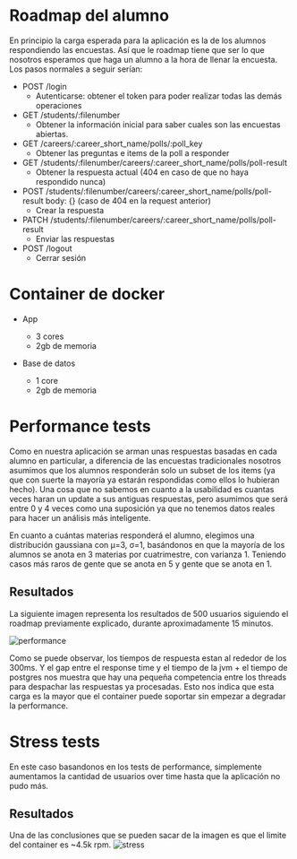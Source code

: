 # Roadmap del alumno

En principio la carga esperada para la aplicación es la de los alumnos respondiendo las encuestas. Así que le roadmap tiene que ser lo que nosotros esperamos que haga un alumno a la hora de llenar la encuesta.
Los pasos normales a seguir serían:

* POST /login
  * Autenticarse: obtener el token para poder realizar todas las demás operaciones
* GET /students/:filenumber
  * Obtener la información inicial para saber cuales son las encuestas abiertas.
* GET /careers/:career_short_name/polls/:poll_key
  * Obtener las preguntas e items de la poll a responder
* GET /students/:filenumber/careers/:career_short_name/polls/poll-result
  * Obtener la respuesta actual (404 en caso de que no haya respondido nunca)
* POST /students/:filenumber/careers/:career_short_name/polls/poll-result body: {} (caso de 404 en la request anterior)
  * Crear la respuesta
* PATCH /students/:filenumber/careers/:career_short_name/polls/poll-result
  * Enviar las respuestas
* POST /logout
  * Cerrar sesión

# Container de docker

* App
  * 3 cores
  * 2gb de memoria

* Base de datos
  * 1 core
  * 2gb de memoria

# Performance tests

Como en nuestra aplicación se arman unas respuestas basadas en cada alumno en particular, a diferencia de las encuestas tradicionales nosotros asumimos que los alumnos responderán solo un subset de los items (ya que con suerte la mayoría ya estarán respondidas como ellos lo hubieran hecho). Una cosa que no sabemos en cuanto a la usabilidad es cuantas veces haran un update a sus antiguas respuestas, pero asumimos que será entre 0 y 4 veces como una suposición ya que no tenemos datos reales para hacer un análisis más inteligente.

En cuanto a cuántas materias responderá el alumno, elegimos una distribución gaussiana con μ=3, σ=1, basándonos en que la mayoría de los alumnos se anota en 3 materias por cuatrimestre, con varianza 1. Teniendo casos más raros de gente que se anota en 5 y gente que se anota en 1.

## Resultados

La siguiente imagen representa los resultados de 500 usuarios siguiendo el roadmap previamente explicado, durante aproximadamente 15 minutos.

![performance](https://user-images.githubusercontent.com/12850723/41824904-6fb6eeae-77ee-11e8-9146-3d90ed6b5745.png)

Como se puede observar, los tiempos de respuesta estan al rededor de los 300ms. Y el gap entre el response time y el tiempo de la jvm + el tiempo de postgres nos muestra que hay una pequeña competencia entre los threads para despachar las respuestas ya procesadas. Esto nos indica que esta carga es la mayor que el container puede soportar sin empezar a degradar la performance.

# Stress tests

En este caso basandonos en los tests de performance, simplemente aumentamos la cantidad de usuarios over time hasta que la aplicación no pudo más.

## Resultados

Una de las conclusiones que se pueden sacar de la imagen es que el limite del container es ~4.5k rpm.
![stress](https://user-images.githubusercontent.com/12850723/41825023-594d8914-77f0-11e8-84ab-8790cfd7b2d4.png)
